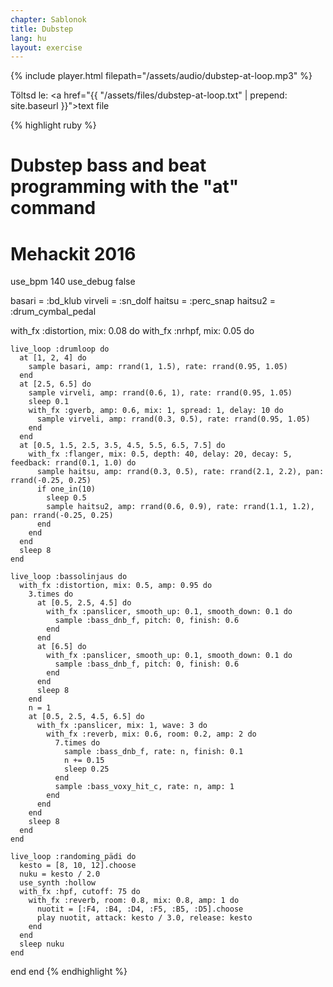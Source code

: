 ```yaml
---
chapter: Sablonok
title: Dubstep
lang: hu
layout: exercise
---
```


{% include player.html filepath="/assets/audio/dubstep-at-loop.mp3" %}

Töltsd le: <a href="{{ "/assets/files/dubstep-at-loop.txt" | prepend: site.baseurl }}">text file</a>

{% highlight ruby %}
# Dubstep bass and beat programming with the "at" command
# Mehackit 2016

use_bpm 140
use_debug false

basari = :bd_klub
virveli = :sn_dolf
haitsu = :perc_snap
haitsu2 = :drum_cymbal_pedal

with_fx :distortion, mix: 0.08 do
  with_fx :nrhpf, mix: 0.05 do

    live_loop :drumloop do
      at [1, 2, 4] do
        sample basari, amp: rrand(1, 1.5), rate: rrand(0.95, 1.05)
      end
      at [2.5, 6.5] do
        sample virveli, amp: rrand(0.6, 1), rate: rrand(0.95, 1.05)
        sleep 0.1
        with_fx :gverb, amp: 0.6, mix: 1, spread: 1, delay: 10 do
          sample virveli, amp: rrand(0.3, 0.5), rate: rrand(0.95, 1.05)
        end
      end
      at [0.5, 1.5, 2.5, 3.5, 4.5, 5.5, 6.5, 7.5] do
        with_fx :flanger, mix: 0.5, depth: 40, delay: 20, decay: 5, feedback: rrand(0.1, 1.0) do
          sample haitsu, amp: rrand(0.3, 0.5), rate: rrand(2.1, 2.2), pan: rrand(-0.25, 0.25)
          if one_in(10)
            sleep 0.5
            sample haitsu2, amp: rrand(0.6, 0.9), rate: rrand(1.1, 1.2), pan: rrand(-0.25, 0.25)
          end
        end
      end
      sleep 8
    end

    live_loop :bassolinjaus do
      with_fx :distortion, mix: 0.5, amp: 0.95 do
        3.times do
          at [0.5, 2.5, 4.5] do
            with_fx :panslicer, smooth_up: 0.1, smooth_down: 0.1 do
              sample :bass_dnb_f, pitch: 0, finish: 0.6
            end
          end
          at [6.5] do
            with_fx :panslicer, smooth_up: 0.1, smooth_down: 0.1 do
              sample :bass_dnb_f, pitch: 0, finish: 0.6
            end
          end
          sleep 8
        end
        n = 1
        at [0.5, 2.5, 4.5, 6.5] do
          with_fx :panslicer, mix: 1, wave: 3 do
            with_fx :reverb, mix: 0.6, room: 0.2, amp: 2 do
              7.times do
                sample :bass_dnb_f, rate: n, finish: 0.1
                n += 0.15
                sleep 0.25
              end
              sample :bass_voxy_hit_c, rate: n, amp: 1
            end
          end
        end
        sleep 8
      end
    end

    live_loop :randoming_pädi do
      kesto = [8, 10, 12].choose
      nuku = kesto / 2.0
      use_synth :hollow
      with_fx :hpf, cutoff: 75 do
        with_fx :reverb, room: 0.8, mix: 0.8, amp: 1 do
          nuotit = [:F4, :B4, :D4, :F5, :B5, :D5].choose
          play nuotit, attack: kesto / 3.0, release: kesto
        end
      end
      sleep nuku
    end

  end
end
{% endhighlight %}